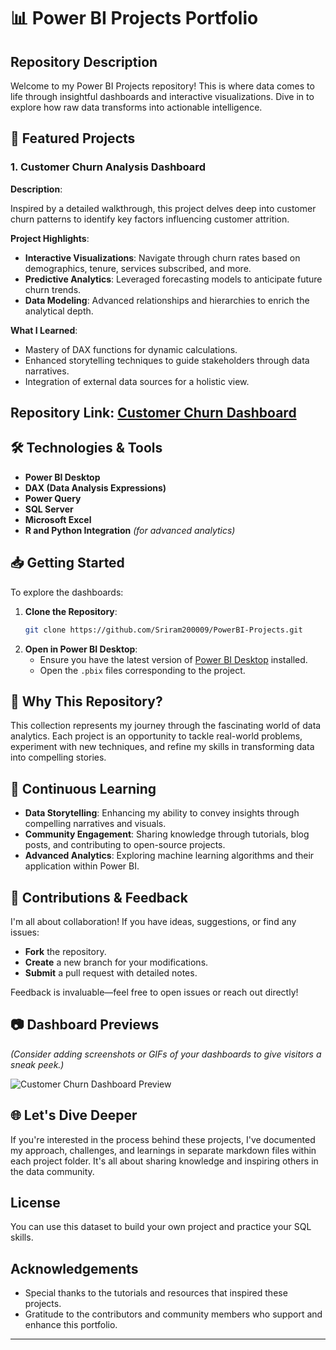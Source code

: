 # 📊 Power BI Projects Portfolio

## Repository Description

Welcome to my Power BI Projects repository! This is where data comes to life through insightful dashboards and interactive visualizations. Dive in to explore how raw data transforms into actionable intelligence.

## 🌟 Featured Projects

### 1. Customer Churn Analysis Dashboard

**Description**:

Inspired by a detailed walkthrough, this project delves deep into customer churn patterns to identify key factors influencing customer attrition.

**Project Highlights**:

- **Interactive Visualizations**: Navigate through churn rates based on demographics, tenure, services subscribed, and more.
- **Predictive Analytics**: Leveraged forecasting models to anticipate future churn trends.
- **Data Modeling**: Advanced relationships and hierarchies to enrich the analytical depth.

**What I Learned**:

- Mastery of DAX functions for dynamic calculations.
- Enhanced storytelling techniques to guide stakeholders through data narratives.
- Integration of external data sources for a holistic view.

**Repository Link**: [Customer Churn Dashboard](https://github.com/Sriram200009/Customer-Churn-Dashboard)
---

## 🛠️ Technologies & Tools

- **Power BI Desktop**
- **DAX (Data Analysis Expressions)**
- **Power Query**
- **SQL Server**
- **Microsoft Excel**
- **R and Python Integration** *(for advanced analytics)*

## 📥 Getting Started

To explore the dashboards:

1. **Clone the Repository**:
   ```bash
   git clone https://github.com/Sriram200009/PowerBI-Projects.git
   ```
2. **Open in Power BI Desktop**:
   - Ensure you have the latest version of [Power BI Desktop](https://powerbi.microsoft.com/en-us/desktop/) installed.
   - Open the `.pbix` files corresponding to the project.

## 🎯 Why This Repository?

This collection represents my journey through the fascinating world of data analytics. Each project is an opportunity to tackle real-world problems, experiment with new techniques, and refine my skills in transforming data into compelling stories.

## 🌱 Continuous Learning

- **Data Storytelling**: Enhancing my ability to convey insights through compelling narratives and visuals.
- **Community Engagement**: Sharing knowledge through tutorials, blog posts, and contributing to open-source projects.
- **Advanced Analytics**: Exploring machine learning algorithms and their application within Power BI.

## 🤝 Contributions & Feedback

I'm all about collaboration! If you have ideas, suggestions, or find any issues:

- **Fork** the repository.
- **Create** a new branch for your modifications.
- **Submit** a pull request with detailed notes.

Feedback is invaluable—feel free to open issues or reach out directly!

## 📷 Dashboard Previews

*(Consider adding screenshots or GIFs of your dashboards to give visitors a sneak peek.)*

![Customer Churn Dashboard Preview](https://link-to-your-image.com/churn-dashboard.png)

## 🌐 Let's Dive Deeper

If you're interested in the process behind these projects, I've documented my approach, challenges, and learnings in separate markdown files within each project folder. It's all about sharing knowledge and inspiring others in the data community.

## License
You can use this dataset to build your own project and practice your SQL skills.

## Acknowledgements
- Special thanks to the tutorials and resources that inspired these projects.
- Gratitude to the contributors and community members who support and enhance this portfolio.

---

